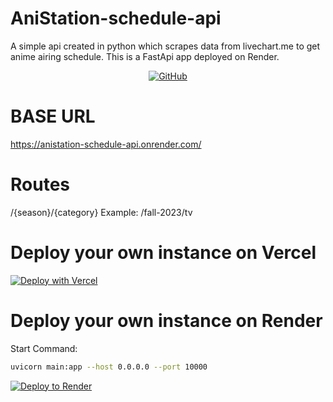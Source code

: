 # AniStation-schedule-api
A simple api created in python which scrapes data from livechart.me to get anime airing schedule.
This is a FastApi app deployed on Render.

<p align="center">
    <a href="https://github.com/Kawaki22/AniStation-schedule-api/blob/master/LICENSE">
    <img src="https://img.shields.io/github/license/consumet/api" alt="GitHub">
  </a>
</p>

# BASE URL
https://anistation-schedule-api.onrender.com/

# Routes
/{season}/{category}
Example: /fall-2023/tv

# Deploy your own instance on Vercel
[![Deploy with Vercel](https://vercel.com/button)](https://vercel.com/new/clone?repository-url=https%3A%2F%2Fgithub.com%2FKawaki22%2FAniStation-schedule-api)

# Deploy your own instance on Render

Start Command:
```sh
uvicorn main:app --host 0.0.0.0 --port 10000
```

[![Deploy to Render](https://render.com/images/deploy-to-render-button.svg)](https://render.com/deploy?repo=https://github.com/Kawaki22/AniStation-schedule-api)
